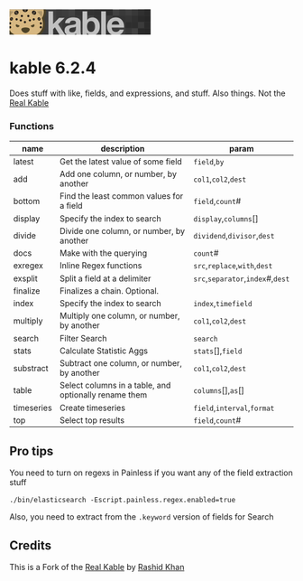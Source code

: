 <img src="https://github.com/lmangani/kibana-kable/raw/master/public/header.png" />

# kable 6.2.4
Does stuff with like, fields, and expressions, and stuff. Also things.
Not the [Real Kable](https://github.com/rashidkpc/kable)

### Functions

| name  | description | param  |
|---|---|---|
| latest  | Get the latest value of some field  | `field`,`by`  |
| add  | Add one column, or number, by another  | `col1`,`col2`,`dest`  |
| bottom  | Find the least common values for a field  | `field`,`count`#  |
| display | Specify the index to search  | `display`,`columns`[]  |
| divide  | Divide one column, or number, by another  | `dividend`,`divisor`,`dest`  |
| docs  | Make with the querying  | `count`#  |
| exregex  | Inline Regex functions  | `src`,`replace`,`with`,`dest`  |
| exsplit  | Split a field at a delimiter  | `src`,`separator`,`index`#,`dest`  |
| finalize | Finalizes a chain. Optional. |   |
| index | Specify the index to search  | `index`,`timefield`  |
| multiply  | Multiply one column, or number, by another  | `col1`,`col2`,`dest`   |
| search  | Filter Search  | `search`  |
| stats  | Calculate Statistic Aggs  | `stats`[],`field`  |
| substract  | Subtract one column, or number, by another  | `col1`,`col2`,`dest`   |
| table  | Select columns in a table, and optionally rename them  | `columns`[],`as`[]  |
| timeseries  | Create timeseries   | `field`,`interval`,`format`  |
| top  | Select top results  | `field`,`count`#  |


## Pro tips

You need to turn on regexs in Painless if you want any of the field extraction stuff

```
./bin/elasticsearch -Escript.painless.regex.enabled=true
```

Also, you need to extract from the `.keyword` version of fields for Search

## Credits

This is a Fork of the [Real Kable](https://github.com/rashidkpc/kable) by [Rashid Khan](https://github.com/rashidkpc)
